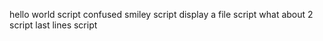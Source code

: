 hello world script
confused smiley script
display a file script
what about 2 script
last lines  script
